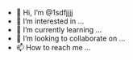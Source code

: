 - 👋 Hi, I’m @1sdfjjjj
- 👀 I’m interested in ...
- 🌱 I’m currently learning ...
- 💞️ I’m looking to collaborate on ...
- 📫 How to reach me ...

<!---
1sdfjjjj/1sdfjjjj is a ✨ special ✨ repository because its `README.md` (this file) appears on your GitHub profile.
You can click the Preview link to take a look at your changes.
--->
